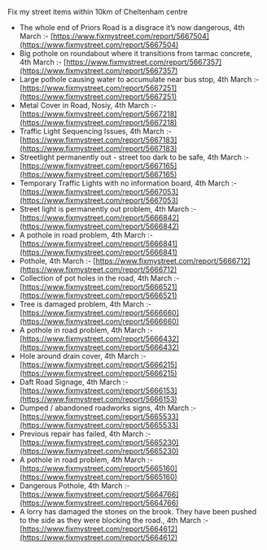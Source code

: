 Fix my street items within 10km of Cheltenham centre

<!-- fix_marker starts -->

- The whole end of Priors Road is a disgrace it’s now dangerous, 4th March :- [https://www.fixmystreet.com/report/5667504](https://www.fixmystreet.com/report/5667504)
- Big pothole on roundabout where it transitions from tarmac concrete, 4th March :- [https://www.fixmystreet.com/report/5667357](https://www.fixmystreet.com/report/5667357)
- Large pothole causing water to accumulate near bus stop, 4th March :- [https://www.fixmystreet.com/report/5667251](https://www.fixmystreet.com/report/5667251)
- Metal Cover in Road, Nosiy, 4th March :- [https://www.fixmystreet.com/report/5667218](https://www.fixmystreet.com/report/5667218)
- Traffic Light Sequencing Issues, 4th March :- [https://www.fixmystreet.com/report/5667183](https://www.fixmystreet.com/report/5667183)
- Streetlight permanently out - street too dark to be safe, 4th March :- [https://www.fixmystreet.com/report/5667165](https://www.fixmystreet.com/report/5667165)
- Temporary Traffic Lights with no information board, 4th March :- [https://www.fixmystreet.com/report/5667053](https://www.fixmystreet.com/report/5667053)
- Street light is permanently out problem, 4th March :- [https://www.fixmystreet.com/report/5666842](https://www.fixmystreet.com/report/5666842)
- A pothole in road problem, 4th March :- [https://www.fixmystreet.com/report/5666841](https://www.fixmystreet.com/report/5666841)
- Pothole, 4th March :- [https://www.fixmystreet.com/report/5666712](https://www.fixmystreet.com/report/5666712)
- Collection of pot holes in the road, 4th March :- [https://www.fixmystreet.com/report/5666521](https://www.fixmystreet.com/report/5666521)
- Tree is damaged problem, 4th March :- [https://www.fixmystreet.com/report/5666660](https://www.fixmystreet.com/report/5666660)
- A pothole in road problem, 4th March :- [https://www.fixmystreet.com/report/5666432](https://www.fixmystreet.com/report/5666432)
- Hole around drain cover, 4th March :- [https://www.fixmystreet.com/report/5666215](https://www.fixmystreet.com/report/5666215)
- Daft Road Signage, 4th March :- [https://www.fixmystreet.com/report/5666153](https://www.fixmystreet.com/report/5666153)
- Dumped / abandoned roadworks signs, 4th March :- [https://www.fixmystreet.com/report/5665533](https://www.fixmystreet.com/report/5665533)
- Previous repair has failed, 4th March :- [https://www.fixmystreet.com/report/5665230](https://www.fixmystreet.com/report/5665230)
- A pothole in road problem, 4th March :- [https://www.fixmystreet.com/report/5665160](https://www.fixmystreet.com/report/5665160)
- Dangerous Pothole, 4th March :- [https://www.fixmystreet.com/report/5664766](https://www.fixmystreet.com/report/5664766)
- A lorry has damaged the stones on the brook. They have been pushed to the side as they were blocking the road., 4th March :- [https://www.fixmystreet.com/report/5664612](https://www.fixmystreet.com/report/5664612)

<!-- fix_marker ends -->